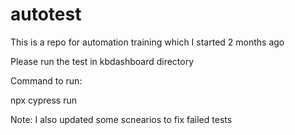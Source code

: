 # autotest
This is a repo for automation training which I started 2 months ago

Please run the test in kbdashboard directory

Command to run:

npx cypress run


Note: I also updated some scnearios to fix failed tests

